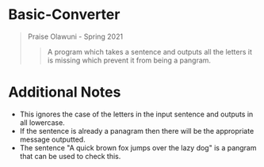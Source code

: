 # Basic-Converter
> Praise Olawuni - Spring 2021
>> A program which takes a sentence and outputs all the letters it is missing which prevent it from being a pangram.

# Additional Notes
* This ignores the case of the letters in the input sentence and outputs in all lowercase.
* If the sentence is already a panagram then there will be the appropriate message outputted.
* The sentence "A quick brown fox jumps over the lazy dog" is a pangram that can be used to check this.
